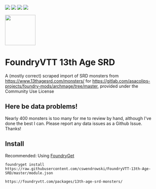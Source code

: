 ![](https://img.shields.io/badge/Foundry-v0.5.2-informational)
[![](https://img.shields.io/badge/FoundryGet-compatible-success)](https://github.com/cswendrowski/foundryget)
![](https://img.shields.io/badge/Monsters-359-success)
[![](https://img.shields.io/badge/Buy%20Me%20A%20Coffee-%243-orange)](https://www.buymeacoffee.com/T2tZvWJ)

<img src="http://site.pelgranepress.com/files/13th_Age/13thagecompatible.png" width="100" height="100" />


# FoundryVTT 13th Age SRD

A (mostly correct) scraped import of SRD monsters from https://www.13thagesrd.com/monsters/ for https://gitlab.com/asacolips-projects/foundry-mods/archmage/tree/master, provided under the Community Use License


## Here be data problems!

Nearly 400 monsters is too many for me to review by hand, although I've done the best I can. Please report any data issues as a Github Issue. Thanks!

## Install

Recommended: Using [FoundryGet](https://github.com/cswendrowski/foundryget)

```
foundryget install https://raw.githubusercontent.com/cswendrowski/FoundryVTT-13th-Age-SRD/master/module.json
```


```
https://foundryvtt.com/packages/13th-age-srd-monsters/
```
